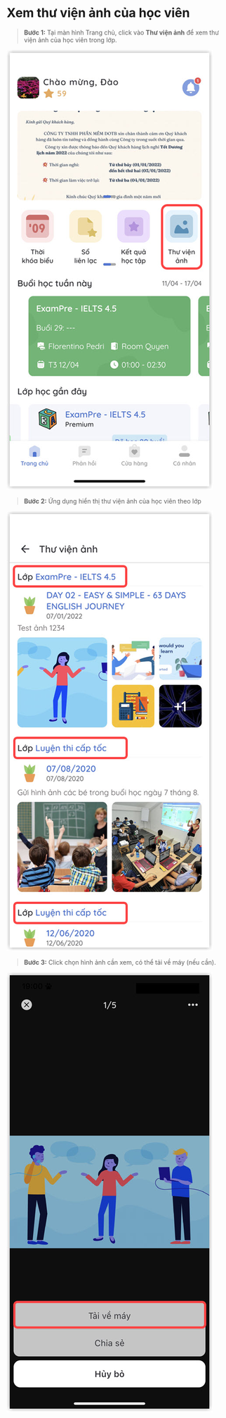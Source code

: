 # Xem thư viện ảnh của học viên

> **Bước 1:** Tại màn hình Trang chủ, click vào **Thư viện ảnh** để xem thư viện ảnh của học viên trong lớp.

![](<../.gitbook/assets/1 (11).jpg>)

> **Bước 2:** Ứng dụng hiển thị thư viện ảnh của học viên theo lớp

![](<../.gitbook/assets/2 (11).jpg>)

> **Bước 3:** Click chọn hình ảnh cần xem, có thể tải về máy (nếu cần).

![](<../.gitbook/assets/3 (8).jpg>)
